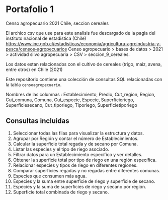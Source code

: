 # Portafolio 1

Censo agropecuario 2021 Chile, seccion cereales

El archico csv que use para este analisis fue descargado de la pagia del instituto nacional de estadistica (Chile)
https://www.ine.gob.cl/estadisticas/economia/agricultura-agroindustria-y-pesca/censos-agropecuarios
Censo agropecuario > bases de datos > 2021 > actividad silvo agropecuaria > CSV > seccion_9_cereales.

Los datos estan relacionados con el cultivo de cereales (trigo, maiz, avena, entre otros) en Chile (2021)
 
Este repositorio contiene una colección de consultas SQL relacionadas con la tabla `censoagropecuario`. 

Nombres de las columnas :
Establecimiento, Predio, Cut_region, Region, Cut_comuna, Comuna, Cut_especie, Especie, Superficieriego, Superficiesecano, Cut_tiporiego, Tiporiego, Superficietiporiego

## Consultas incluidas

1. Seleccionar todas las filas para visualizar la estructura y datos.
2. Agrupar por Región y contar el número de Establecimientos.
3. Calcular la superficie total regada y de secano por Comuna.
4. Listar las especies y el tipo de riego asociado.
5. Filtrar datos para un Establecimiento específico y ver detalles.
6. Obtener la superficie total por tipo de riego en una región específica.
7. Relacionar especies y tipos de riego en diferentes regiones.
8. Comparar superficies regadas y no regadas entre diferentes comunas.
9. Especies que consumen más agua.
10. Especies y la suma entre superficie de riego y superficie de secano.
11. Especies y la suma de superficies de riego y secano por región.
12. Superficie total combinada de riego y secano.
